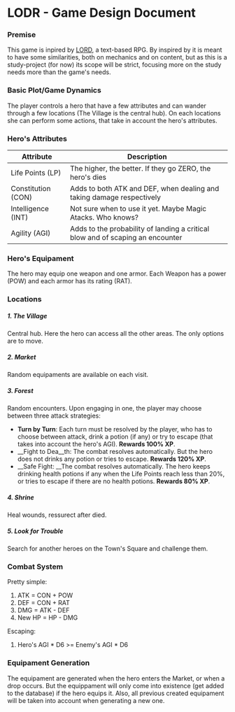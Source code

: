 # LODR - Game Design Document #

### Premise ###
This game is inpired by [LORD](http://en.wikipedia.org/wiki/Legend_of_the_Red_Dragon), a text-based RPG. By inspired by it is meant to have some similarities, both on mechanics and on content, but as this is a study-project (for now) its scope will be strict, focusing more on the study needs more than the game's needs.

### Basic Plot/Game Dynamics ###
The player controls a hero that have a few attributes and can wander through a few locations (The Village is the central hub). On each locations she can perform some actions, that take in account the hero's attributes.

### Hero's Attributes ###

| Attribute | Description |
| --------- | ----------- |
| Life Points (LP) | The higher, the better. If they go ZERO, the hero's dies |
| Constitution (CON) | Adds to both ATK and DEF, when dealing and taking damage respectively |
| Intelligence (INT) | Not sure when to use it yet. Maybe Magic Atacks. Who knows? |
| Agility (AGI) | Adds to the probability of landing a critical blow and of scaping an encounter

### Hero's Equipament ###

The hero may equip one weapon and one armor. Each Weapon has a power (POW) and each armor has its rating (RAT).

### Locations ###

##### 1. The Village

Central hub. Here the hero can access all the other areas. The only options are to move.

##### 2. Market

Random equipaments are available on each visit.

##### 3. Forest

Random encounters. Upon engaging in one, the player may choose between three attack strategies:

- __Turn by Turn__: Each turn must be resolved by the player, who has to choose between attack, drink a potion (if any) or try to escape (that takes into account the hero's AGI). __Rewards 100% XP__.
- __Fight to Dea__th: The combat resolves automatically. But the hero does not drinks any potion or tries to escape. __Rewards 120% XP__.
- __Safe Fight: __The combat resolves automatically. The hero keeps drinking health potions if any when the Life Points reach less than 20%, or tries to escape if there are no health potions. __Rewards 80% XP__.

##### 4. Shrine

Heal wounds, ressurect after died.

##### 5. Look for Trouble

Search for another heroes on the Town's Square and challenge them.

### Combat System ###

Pretty simple:

1. ATK = CON + POW
2. DEF = CON + RAT
3. DMG = ATK - DEF
4. New HP = HP - DMG

Escaping:

1. Hero's AGI * D6 >= Enemy's AGI * D6

### Equipament Generation ###

The equipament are generated when the hero enters the Market, or when a drop occurs. But the equippament will only come into existence (get added to the database) if the hero equips it. Also, all previous created equipament will be taken into account when generating a new one.
